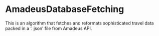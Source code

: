 # AmadeusDatabaseFetching
This is an algorithm that fetches and reformats sophisticated travel data packed in a ‘. json’ file from Amadeus API.
